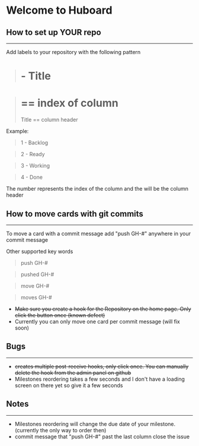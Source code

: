 # Welcome to Huboard

How to set up YOUR repo
--------------------------
* * *

Add labels to your repository with the following pattern

>  # - Title

>  # == index of column
>  Title == column header

Example:

>  1 - Backlog

>  2 - Ready

>  3 - Working

>  4 - Done

The number represents the index of the column and the will be the column header

How to move cards with git commits
---------------------------
* * *

To move a card with a commit message add "push GH-#" anywhere in your commit message

Other supported key words

> push GH-#

> pushed GH-#

> move GH-#

> moves GH-#

* ~~Make sure you create a hook for the Repository on the home page. Only click the button once (known defect)~~
* Currently you can only move one card per commit message (will fix soon)


Bugs
--------------------------
* * *

* ~~creates multiple post-receive hooks, only click once. You can manually delete the hook from the admin panel on github~~
* Milestones reordering takes a few seconds and I don't have a loading screen on there yet so give it a few seconds


Notes
--------------------------
* * *

* Milestones reordering will change the due date of your milestone. (currently the only way to order then)
* commit message that "push GH-#" past the last column close the issue

